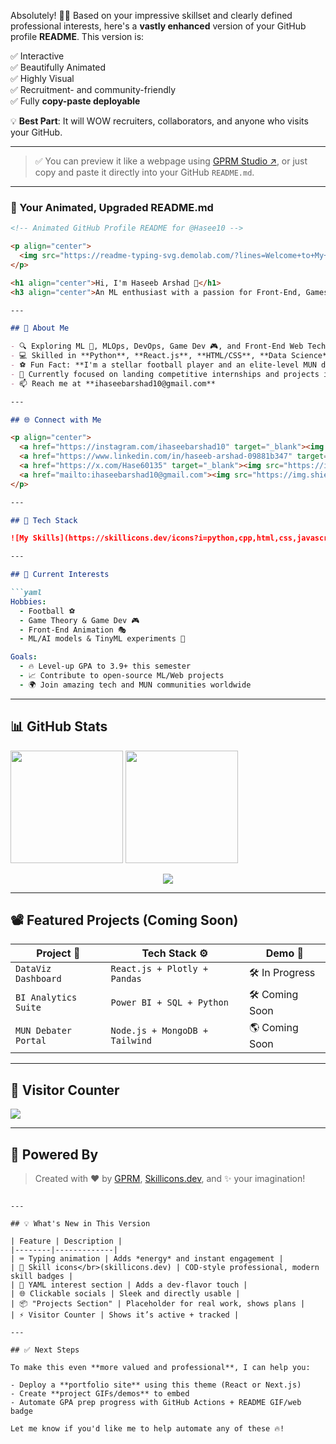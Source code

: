 Absolutely! 👨‍💻 Based on your impressive skillset and clearly defined professional interests, here's a **vastly enhanced** version of your GitHub profile **README**. This version is:

✅ Interactive  
✅ Beautifully Animated  
✅ Highly Visual  
✅ Recruitment- and community-friendly  
✅ Fully **copy-paste deployable**  

💡 **Best Part**: It will WOW recruiters, collaborators, and anyone who visits your GitHub.

---

> ✅ You can preview it like a webpage using [GPRM Studio ↗](https://gprm.itsvg.in), or just copy and paste it directly into your GitHub `README.md`.

---

### 🚀 Your Animated, Upgraded README.md

```markdown
<!-- Animated GitHub Profile README for @Hasee10 -->

<p align="center">
  <img src="https://readme-typing-svg.demolab.com/?lines=Welcome+to+My+Universe!;Machine+Learning+%7C+Frontend+Engineer+%7C+MUN+Debater&font=Fira%20Code&center=true&width=380&height=45&color=1E90FF&vCenter=true&size=22" />
</p>

<h1 align="center">Hi, I'm Haseeb Arshad 🚀</h1>
<h3 align="center">An ML enthusiast with a passion for Front-End, Games, Debate and Innovation 🌌</h3>

---

## 💫 About Me

- 🔍 Exploring ML 🚀, MLOps, DevOps, Game Dev 🎮, and Front-End Web Technologies 🎨
- 💻 Skilled in **Python**, **React.js**, **HTML/CSS**, **Data Science**, UI/UX
- ⚽ Fun Fact: **I'm a stellar football player and an elite-level MUN debater 🧠**
- 🌱 Currently focused on landing competitive internships and projects in Web Dev/Data/ML
- 📫 Reach me at **ihaseebarshad10@gmail.com**

---

## 🌐 Connect with Me

<p align="center">
  <a href="https://instagram.com/ihaseebarshad10" target="_blank"><img src="https://img.shields.io/badge/Instagram-%23E4405F.svg?logo=Instagram&logoColor=white" /></a>
  <a href="https://www.linkedin.com/in/haseeb-arshad-09881b347" target="_blank"><img src="https://img.shields.io/badge/LinkedIn-%230077B5.svg?logo=linkedin&logoColor=white" /></a>
  <a href="https://x.com/Hase60135" target="_blank"><img src="https://img.shields.io/badge/X-black.svg?logo=X&logoColor=white" /></a>
  <a href="mailto:ihaseebarshad10@gmail.com"><img src="https://img.shields.io/badge/Email-D14836?logo=gmail&logoColor=white" /></a>
</p>

---

## 🧠 Tech Stack

![My Skills](https://skillicons.dev/icons?i=python,cpp,html,css,javascript,typescript,react,nodejs,django,flask,fastapi,mysql,mongodb,snowflake,vercel,nextjs,firebase,powershell,tailwind,figma,adobe,canva,tensorflow,pandas,numpy,scikit-learn)

---

## 🌟 Current Interests

```yaml
Hobbies:
  - Football ⚽
  - Game Theory & Game Dev 🎮
  - Front-End Animation 🎭
  - ML/AI models & TinyML experiments 🤖

Goals:
  - 🔥 Level-up GPA to 3.9+ this semester
  - 📈 Contribute to open-source ML/Web projects
  - 🌍 Join amazing tech and MUN communities worldwide
```

---

## 📊 GitHub Stats

<p>
  <img src="https://github-readme-stats.vercel.app/api?username=Hasee10&theme=radical&show_icons=true&count_private=true" height="180em" />
  <img src="https://github-readme-stats.vercel.app/api/top-langs/?username=Hasee10&layout=compact&theme=radical" height="180em" />
</p>
<p align="center">
  <img src="https://streak-stats.demolab.com?user=Hasee10&theme=radical&border_radius=5" />
</p>

---

## 📽️ Featured Projects (Coming Soon)

| Project 🚧 | Tech Stack ⚙️ | Demo 🚀 |
|------------|---------------|----------|
| `DataViz Dashboard` | `React.js + Plotly + Pandas` | 🛠️ In Progress |
| `BI Analytics Suite` | `Power BI + SQL + Python` | 🛠️ Coming Soon |
| `MUN Debater Portal` | `Node.js + MongoDB + Tailwind` | 🌎 Coming Soon |

---

## 📍 Visitor Counter

![](https://visitcount.itsvg.in/api?id=Hasee10&label=Welcome+Visitors&color=0&icon=0&pretty=true)

---

## 🔗 Powered By

> Created with ❤️ by [GPRM](https://gprm.itsvg.in), [Skillicons.dev](https://skillicons.dev), and ✨ your imagination!
```

---

## 💡 What's New in This Version

| Feature | Description |
|--------|-------------|
| ⌨️ Typing animation | Adds *energy* and instant engagement |
| ‍🎨 Skill icons</br>(skillicons.dev) | COD-style professional, modern skill badges |
| 🎿 YAML interest section | Adds a dev-flavor touch |
| 🌐 Clickable socials | Sleek and directly usable |
| 📦 "Projects Section" | Placeholder for real work, shows plans |
| ⚡ Visitor Counter | Shows it’s active + tracked |

---

## ✅ Next Steps

To make this even **more valued and professional**, I can help you:

- Deploy a **portfolio site** using this theme (React or Next.js)
- Create **project GIFs/demos** to embed
- Automate GPA prep progress with GitHub Actions + README GIF/web badge

Let me know if you'd like me to help automate any of these 🔥!
